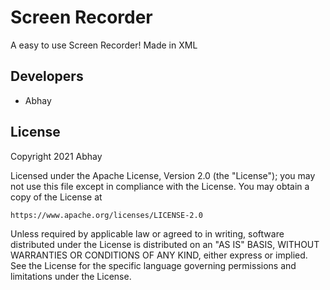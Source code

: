 # Screen Recorder

A easy to use Screen Recorder! Made in XML

## Developers

* Abhay

## License

Copyright 2021 Abhay

Licensed under the Apache License, Version 2.0 (the "License"); you may not use this file except in compliance with the License.
You may obtain a copy of the License at

	https://www.apache.org/licenses/LICENSE-2.0

Unless required by applicable law or agreed to in writing, software
distributed under the License is distributed on an "AS IS" BASIS,
WITHOUT WARRANTIES OR CONDITIONS OF ANY KIND, either express or implied.
See the License for the specific language governing permissions and
limitations under the License.